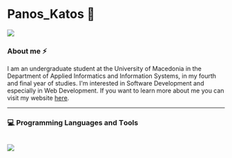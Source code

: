 # Panos_Katos :wave:

<a align="center" href="https://www.linkedin.com/in/panagiotis-stergioulas-bolis-40a834223/"><img src="https://img.shields.io/badge/LinkedIn-0077B5?style=for-the-badge&logo=linkedin&logoColor=white"/></a>

### About me ⚡

I am an undergraduate student at the University of Macedonia in the Department of Applied Informatics and Information Systems, in my fourth and final year of studies. I'm interested in Software Development and especially in Web Development. If you want to learn more about me you can visit my website <a href="https://panagiotis-stergioulas-bolis.netlify.app/" targe="_blank">here</a>.

<hr/>

### :computer: Programming Languages and Τools
<br/>

  <a href="https://skillicons.dev">
    <img src="https://skillicons.dev/icons?i=html,css,js,react,tailwind,java,python,c,androidstudio" />
  </a>
  

<!--

